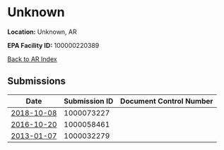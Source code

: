 # Unknown

**Location:** Unknown, AR

**EPA Facility ID:** 100000220389

[Back to AR Index](../../index.md)

## Submissions

| Date | Submission ID | Document Control Number |
|------|--------------|-------------------------|
| [2018-10-08](submissions/1000073227.md) | 1000073227 |  |
| [2016-10-20](submissions/1000058461.md) | 1000058461 |  |
| [2013-01-07](submissions/1000032279.md) | 1000032279 |  |
